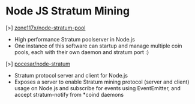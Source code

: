 # Node JS Stratum Mining

\[\>\] [zone117x/node-stratum-pool](https://github.com/zone117x/node-stratum-pool)
  - High performance Stratum poolserver in Node.js
  - One instance of this software can startup and manage multiple coin pools, each with
    their own daemon and stratum port :)

\[\>\] [pocesar/node-stratum](https://github.com/pocesar/node-stratum)
  - Stratum protocol server and client for Node.js
  - Exposes a server to enable Stratum mining protocol (server and client) usage on
    Node.js and subscribe for events using EventEmitter, and accept stratum-notify from
    \*coind daemons
